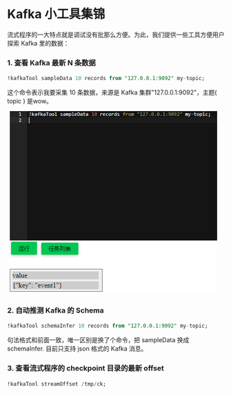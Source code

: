 # Kafka 小工具集锦

流式程序的一大特点就是调试没有批那么方便。为此，我们提供一些工具方便用户探索 Kafka 里的数据：

### 1. 查看 Kafka 最新 N 条数据
```sql
!kafkaTool sampleData 10 records from "127.0.0.1:9092" my-topic;
```

这个命令表示我要采集 10 条数据，来源是 Kafka 集群"127.0.0.1:9092"，主题( topic ) 是wow。

![kafka-SampleData](./kafka-sampleData.PNG)

### 2. 自动推测 Kafka 的 Schema

```sql
!kafkaTool schemaInfer 10 records from "127.0.0.1:9092" my-topic;
```

句法格式和前面一致，唯一区别是换了个命令，把 sampleData 换成 schemaInfer. 目前只支持 json 格式的 Kafka 消息。

### 3. 查看流式程序的 checkpoint 目录的最新 offset

```sql
!kafkaTool streamOffset /tmp/ck;
```